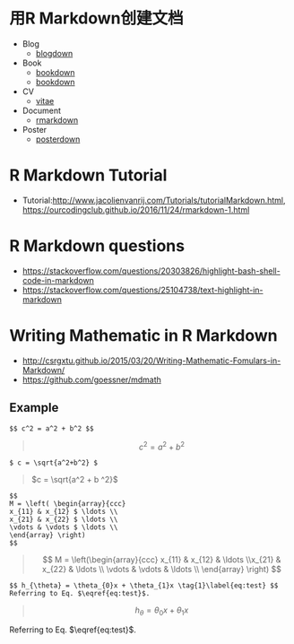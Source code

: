 # 用R Markdown创建文档


+ Blog
    - [blogdown](https://github.com/rstudio/blogdown)
+ Book
    - [bookdown](https://github.com/rstudio/bookdown)
	- [bookdown](https://bookdown.org/yihui/bookdown/)
+ CV
    - [vitae](https://github.com/ropenscilabs/vitae)
+ Document
    - [rmarkdown](https://github.com/rstudio/rmarkdown)
+ Poster
    - [posterdown](https://github.com/brentthorne/posterdown) 

# R Markdown Tutorial
+ Tutorial:<http://www.jacolienvanrij.com/Tutorials/tutorialMarkdown.html>, <https://ourcodingclub.github.io/2016/11/24/rmarkdown-1.html>

# R Markdown questions
+ <https://stackoverflow.com/questions/20303826/highlight-bash-shell-code-in-markdown>
+ <https://stackoverflow.com/questions/25104738/text-highlight-in-markdown>

# Writing Mathematic in R Markdown 
+ <http://csrgxtu.github.io/2015/03/20/Writing-Mathematic-Fomulars-in-Markdown/>
+ <https://github.com/goessner/mdmath>
 ## Example
 ```
 $$ c^2 = a^2 + b^2 $$
 ```
 > $$ c^2 = a^2 + b^2 $$
 
 ```
 $ c = \sqrt{a^2+b^2} $
 ```
 > $`c = \sqrt{a^2 + b ^2}`$

 ```
 $$ 
 M = \left( \begin{array}{ccc}
 x_{11} & x_{12} $ \ldots \\
 x_{21} & x_{22} $ \ldots \\
 \vdots & \vdots $ \ldots \\
 \end{array} \right)
 $$
 ```
 > $$ 
 M = \left(\begin{array}{ccc} x_{11} & x_{12} & \ldots \\x_{21} & x_{22} & \ldots \\ \vdots & \vdots & \ldots \\ \end{array} \right)
 $$

 ```
 $$ h_{\theta} = \theta_{0}x + \theta_{1}x \tag{1}\label{eq:test} $$
 Referring to Eq. $\eqref{eq:test}$.
 ```
 > $$\begin{equation} h_{\theta} = \theta_{0}x + \theta_{1}x \tag{1}\label{eq:test} \end{equation}$$
 
 Referring to Eq. $\eqref{eq:test}$.


